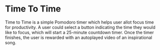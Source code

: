 # Time To Time

Time to Time is a simple Pomodoro timer which helps user allot focus time for productivity. A user could select a button indicating the time they would like to focus, which will start a 25-minute countdown timer. Once the timer finishes, the user is rewarded with an autoplayed video of an inspirational song.
